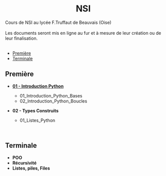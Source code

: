 # <center>**NSI**</center>
 Cours de NSI au lycée F.Truffaut de Beauvais (Oise) </br>
 </br>
 Les documents seront mis en ligne au fur et à mesure de leur création ou de leur finalisation.
 </br>
 </br>
 * [Première](#premiere)</br>
 * [Terminale](#terminale)</br>
 
 
 
## **Première**
* **[01 - Introduction Python](https://github.com/gfeuillet1/_NSI_/tree/main/Premi%C3%A8re/01_Introduction_Python)** 
  * 01_Introduction_Python_Bases
  * 02_Introduction_Python_Boucles

* **02 - Types Construits**
  * 01_Listes_Python
  
</br>

## **Terminale**
* **POO**
* **Récursivité**
* **Listes, piles, Files**
